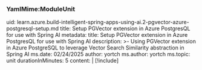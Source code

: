 ### YamlMime:ModuleUnit
uid: learn.azure.build-intelligent-spring-apps-using-ai.2-pgvector-azure-postgresql-setup.md
title: Setup PGVector extension in Azure PostgresQL for use with Spring AI
metadata:
  title: Setup PGVector extension in Azure PostgresQL for use with Spring AI
  description: >-
    Using PGVector extension in Azure PostgreSQL to leverage Vector Search Similarity abstraction in Spring AI
  ms.date: 02/24/2025
  author: yortch
  ms.author: yortch
  ms.topic: unit
durationInMinutes: 5
content: |
  [!include[](includes/2-pgvector-azure-postgresql-setup.md)]
